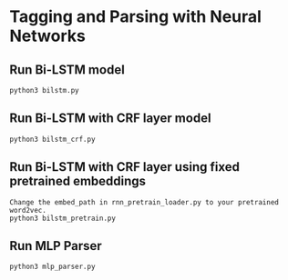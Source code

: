 # Tagging and Parsing with Neural Networks

## Run Bi-LSTM model
    python3 bilstm.py

## Run Bi-LSTM with CRF layer model
    python3 bilstm_crf.py

## Run Bi-LSTM with CRF layer using fixed pretrained embeddings
    Change the embed_path in rnn_pretrain_loader.py to your pretrained word2vec.
    python3 bilstm_pretrain.py

## Run MLP Parser
    python3 mlp_parser.py
